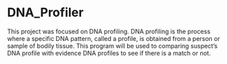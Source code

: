 ﻿# DNA_Profiler


This project was focused on DNA profiling. DNA profiling is the process where a specific DNA pattern, called a profile,
is obtained from a person or sample of bodily tissue. This program will be used to comparing suspect’s DNA profile
with evidence DNA profiles to see if there is a match or not.
